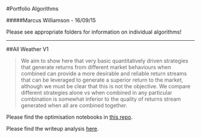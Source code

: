 #Portfolio Algorithms

#####Marcus Williamson - 16/09/15

Please see appropriate folders for information on individual algorithms!

---
##All Weather V1

> We aim to show here that very basic quantitatively driven strategies that generate returns from different market behaviours when combined can provide a more desirable and reliable return streams that can be leveraged to generate a superior return to the market, although we must be clear that this is not the objective.
> We compare different strategies alone vs when combined in any particular combination is somewhat inferior to the quality of returns stream generated when all are combined together.

Please find the optimisation notebooks in [this repo](https://github.com/ArtificialInvestor/portfolio-algos/tree/master/All%20Weather%20V1).

Please find the writeup analysis [here](https://github.com/ArtificialInvestor/portfolio-algos/tree/master/All%20Weather%20V1).
